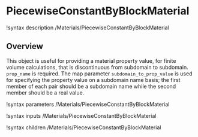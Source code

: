 # PiecewiseConstantByBlockMaterial

!syntax description /Materials/PiecewiseConstantByBlockMaterial

## Overview

This object is useful for providing a material property value, for finite volume
calculations, that is discontinuous from subdomain to subdomain. `prop_name` is
required. The map parameter `subdomain_to_prop_value` is used for specifying the
property value on a subdomain name basis; the first member of each pair should
be a subdomain name while the second member should be a real value.

!syntax parameters /Materials/PiecewiseConstantByBlockMaterial

!syntax inputs /Materials/PiecewiseConstantByBlockMaterial

!syntax children /Materials/PiecewiseConstantByBlockMaterial
